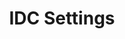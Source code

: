---
title: IDC Settings
position: 1.0
type: ""
description: Configuring the function and look of the IDC

content_markdown: |-
  All of the possible IDC configuration, including fonts, colors and functional things like
  speed and toggle keys are controlled by an 'IDCSettings' scriptable object.

  The default settings asset is stored in the 'Ingame Developer Console/Settings' folder,
  which you can modify to your liking. Additionally, you can create more settings assets by
  clicking the 'Create New IDC Settings' button on the IDC prefab.

  Multiple setting assets allow you to easily have different configurations for different
  use cases or preferences (e.g. IDC on mobile devices). Settings can either be placed
  on the IDC prefab directly or changed ingame by using the 'SetIDCSettings' cmd.

  ![idc-settings](res/idc-settings-inspector.png)
---